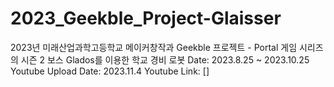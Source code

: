 # 2023_Geekble_Project-Glaisser
2023년 미래산업과학고등학교 메이커창작과 Geekble 프로젝트 - Portal 게임 시리즈의 시즌 2 보스 Glados를 이용한 학교 경비 로봇
Date: 2023.8.25 ~ 2023.10.25
Youtube Upload Date: 2023.11.4
Youtube Link: []
